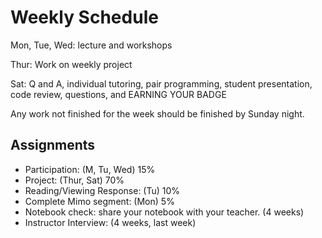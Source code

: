 # Weekly Schedule

Mon, Tue, Wed: lecture and workshops

Thur: Work on weekly project

Sat: Q and A, individual tutoring, pair programming, student presentation, code review, questions, and EARNING YOUR BADGE

Any work not finished for the week should be finished by Sunday night.

## Assignments

* Participation: (M, Tu, Wed) 15%
* Project: (Thur, Sat) 70%
* Reading/Viewing Response: (Tu) 10%
* Complete Mimo segment: (Mon) 5%
* Notebook check: share your notebook with your teacher. (4 weeks)
* Instructor Interview: (4 weeks, last week)
